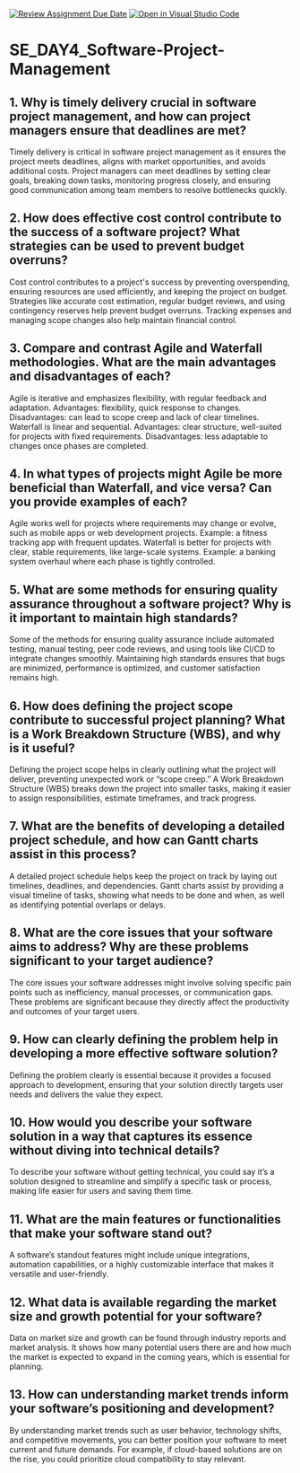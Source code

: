 [![Review Assignment Due Date](https://classroom.github.com/assets/deadline-readme-button-22041afd0340ce965d47ae6ef1cefeee28c7c493a6346c4f15d667ab976d596c.svg)](https://classroom.github.com/a/9pw6JKcu)
[![Open in Visual Studio Code](https://classroom.github.com/assets/open-in-vscode-2e0aaae1b6195c2367325f4f02e2d04e9abb55f0b24a779b69b11b9e10269abc.svg)](https://classroom.github.com/online_ide?assignment_repo_id=15778560&assignment_repo_type=AssignmentRepo)
# SE_DAY4_Software-Project-Management
## 1. Why is timely delivery crucial in software project management, and how can project managers ensure that deadlines are met?
Timely delivery is critical in software project management as it ensures the project meets deadlines, aligns with market opportunities, and avoids additional costs. Project managers can meet deadlines by setting clear goals, breaking down tasks, monitoring progress closely, and ensuring good communication among team members to resolve bottlenecks quickly.
## 2. How does effective cost control contribute to the success of a software project? What strategies can be used to prevent budget overruns?
Cost control contributes to a project's success by preventing overspending, ensuring resources are used efficiently, and keeping the project on budget. Strategies like accurate cost estimation, regular budget reviews, and using contingency reserves help prevent budget overruns. Tracking expenses and managing scope changes also help maintain financial control.
## 3. Compare and contrast Agile and Waterfall methodologies. What are the main advantages and disadvantages of each?
Agile is iterative and emphasizes flexibility, with regular feedback and adaptation. 
Advantages: flexibility, quick response to changes. Disadvantages: can lead to scope creep and lack of clear timelines. Waterfall is linear and sequential. Advantages: clear structure, well-suited for projects with fixed requirements. Disadvantages: less adaptable to changes once phases are completed.
## 4. In what types of projects might Agile be more beneficial than Waterfall, and vice versa? Can you provide examples of each?
Agile works well for projects where requirements may change or evolve, such as mobile apps or web development projects. Example: a fitness tracking app with frequent updates. Waterfall is better for projects with clear, stable requirements, like large-scale systems. Example: a banking system overhaul where each phase is tightly controlled.
## 5. What are some methods for ensuring quality assurance throughout a software project? Why is it important to maintain high standards?
Some of the methods for ensuring quality assurance include automated testing, manual testing, peer code reviews, and using tools like CI/CD to integrate changes smoothly. Maintaining high standards ensures that bugs are minimized, performance is optimized, and customer satisfaction remains high.
## 6. How does defining the project scope contribute to successful project planning? What is a Work Breakdown Structure (WBS), and why is it useful?
Defining the project scope helps in clearly outlining what the project will deliver, preventing unexpected work or “scope creep.” A Work Breakdown Structure (WBS) breaks down the project into smaller tasks, making it easier to assign responsibilities, estimate timeframes, and track progress.
## 7. What are the benefits of developing a detailed project schedule, and how can Gantt charts assist in this process?
A detailed project schedule helps keep the project on track by laying out timelines, deadlines, and dependencies. Gantt charts assist by providing a visual timeline of tasks, showing what needs to be done and when, as well as identifying potential overlaps or delays.
## 8. What are the core issues that your software aims to address? Why are these problems significant to your target audience?
The core issues your software addresses might involve solving specific pain points such as inefficiency, manual processes, or communication gaps. These problems are significant because they directly affect the productivity and outcomes of your target users.
## 9. How can clearly defining the problem help in developing a more effective software solution?
Defining the problem clearly is essential because it provides a focused approach to development, ensuring that your solution directly targets user needs and delivers the value they expect.
## 10. How would you describe your software solution in a way that captures its essence without diving into technical details?
To describe your software without getting technical, you could say it’s a solution designed to streamline and simplify a specific task or process, making life easier for users and saving them time.
## 11. What are the main features or functionalities that make your software stand out?
A software’s standout features might include unique integrations, automation capabilities, or a highly customizable interface that makes it versatile and user-friendly.
## 12. What data is available regarding the market size and growth potential for your software?
Data on market size and growth can be found through industry reports and market analysis. It shows how many potential users there are and how much the market is expected to expand in the coming years, which is essential for planning.
## 13. How can understanding market trends inform your software’s positioning and development?
By understanding market trends such as user behavior, technology shifts, and competitive movements, you can better position your software to meet current and future demands. For example, if cloud-based solutions are on the rise, you could prioritize cloud compatibility to stay relevant.